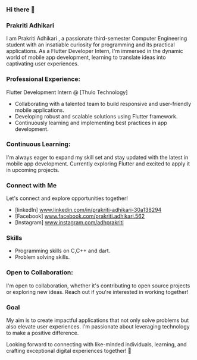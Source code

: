 ### Hi there 👋
### Prakriti Adhikari
I am Prakriti Adhikari , a passionate third-semester Computer Engineering student with an insatiable curiosity for programming and its practical applications. As a Flutter Developer Intern, I'm immersed in the dynamic world of mobile app development, learning to translate ideas into captivating user experiences.
### Professional Experience:
Flutter Development Intern @ [Thulo Technology]
- Collaborating with a talented team to build responsive and user-friendly mobile applications.
- Developing robust and scalable solutions using Flutter framework.
- Continuously learning and implementing best practices in app development.
### Continuous Learning:
I'm always eager to expand my skill set and stay updated with the latest in mobile app development. Currently exploring Flutter and excited to apply it in upcoming projects. 
### Connect with Me 
Let's connect and explore opportunities together!
- [linkedIn] www.linkedin.com/in/prakriti-adhikari-30a138294
- [Facebook] www.facebook.com/prakriti.adhikari.562
- [Instagram] www.instagram.com/adhprakriti
### Skills
- Programming skills on C,C++ and dart.
- Problem solving skills.
 ### Open to Collaboration:
I'm open to collaboration, whether it's contributing to open source projects or exploring new ideas. Reach out if you're interested in working together! 
  ### Goal
My aim is to create impactful applications that not only solve problems but also elevate user experiences. I'm passionate about leveraging technology to make a positive difference.

Looking forward to connecting with like-minded individuals, learning, and crafting exceptional digital experiences together! 🚀

